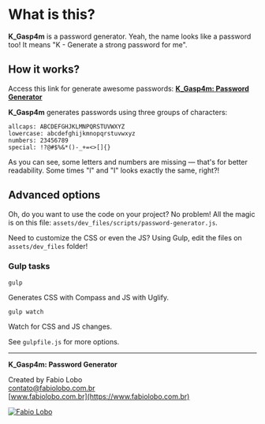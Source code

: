 # What is this?

**K_Gasp4m** is a password generator. Yeah, the name looks like a password too! It means "K - Generate a strong password for me".

## How it works?

Access this link for generate awesome passwords: [**K_Gasp4m: Password Generator**](https://fabiorlobo.github.io/K_Gasp4m/)

**K_Gasp4m** generates passwords using three groups of characters:

	allcaps: ABCDEFGHJKLMNPQRSTUVWXYZ
	lowercase: abcdefghijkmnopqrstuvwxyz
	numbers: 23456789
	special: !?@#$%&*()-_+=<>[]{}

As you can see, some letters and numbers are missing — that's for better readability. Some times "l" and "I" looks exactly the same, right?!

## Advanced options

Oh, do you want to use the code on your project? No problem! All the magic is on this file: `assets/dev_files/scripts/password-generator.js`.

Need to customize the CSS or even the JS? Using Gulp, edit the files on `assets/dev_files` folder!

### Gulp tasks

	gulp
	
Generates CSS with Compass and JS with Uglify.

	gulp watch
	
Watch for CSS and JS changes.

See `gulpfile.js` for more options.

---

**K_Gasp4m: Password Generator**

Created by Fabio Lobo  
contato@fabiolobo.com.br  
[www.fabiolobo.com.br](https://www.fabiolobo.com.br)  

[![Fabio Lobo](https://www.fabiolobo.com.br/wp-content/themes/fl5.0/images/logo.svg)](https://www.fabiolobo.com.br)